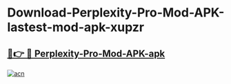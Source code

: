 # Download-Perplexity-Pro-Mod-APK-lastest-mod-apk-xupzr

<h2><a href="https://apkcomod.com?title=Perplexity-Pro-Mod-APK">🔗👉 🔴 Perplexity-Pro-Mod-APK-apk </a></h2>

[![acn](https://github.com/user-attachments/assets/0f9c940e-d8b0-45ae-aac7-cd30a18b3e1c)](https://apkcomod.com?title=Perplexity-Pro-Mod-APK)
